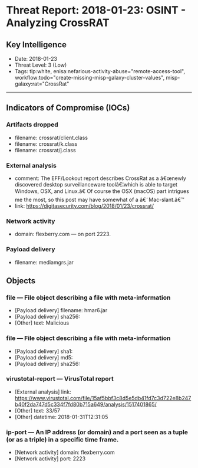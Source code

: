 # Threat Report: 2018-01-23: OSINT - Analyzing CrossRAT


## Key Intelligence
* Date: 2018-01-23
* Threat Level: 3 (Low)
* Tags: tlp:white, enisa:nefarious-activity-abuse="remote-access-tool", workflow:todo="create-missing-misp-galaxy-cluster-values", misp-galaxy:rat="CrossRat"

---

## Indicators of Compromise (IOCs)
### Artifacts dropped
* filename: crossrat/client.class
* filename: crossrat/k.class
* filename: crossrat/j.class

### External analysis
* comment: The EFF/Lookout report describes CrossRat as a â€œnewly discovered desktop surveillanceware toolâ€¦which is able to target Windows, OSX, and Linux.â€ Of course the OSX (macOS) part intrigues me the most, so this post may have somewhat of a â€˜Mac-slant.â€™
* link: https://digitasecurity.com/blog/2018/01/23/crossrat/

### Network activity
* domain: flexberry.com — on port 2223.

### Payload delivery
* filename: mediamgrs.jar

## Objects
### file — File object describing a file with meta-information
* [Payload delivery] filename: hmar6.jar
* [Payload delivery] sha256: <sha256>
* [Other] text: Malicious

### file — File object describing a file with meta-information
* [Payload delivery] sha1: <sha1>
* [Payload delivery] md5: <md5>
* [Payload delivery] sha256: <sha256>

### virustotal-report — VirusTotal report
* [External analysis] link: https://www.virustotal.com/file/15af5bbf3c8d5e5db41fd7c3d722e8b247b40f2da747d5c334f7fd80b715a649/analysis/1517401865/
* [Other] text: 33/57
* [Other] datetime: 2018-01-31T12:31:05

### ip-port — An IP address (or domain) and a port seen as a tuple (or as a triple) in a specific time frame.
* [Network activity] domain: flexberry.com
* [Network activity] port: 2223
